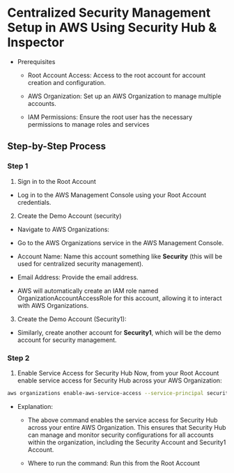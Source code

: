 # Centralized Security Management Setup in AWS Using Security Hub & Inspector

- Prerequisites
  - Root Account Access: Access to the root account for account creation and configuration.

  - AWS Organization: Set up an AWS Organization to manage multiple accounts.

  - IAM Permissions: Ensure the root user has the necessary permissions to manage roles and services
 


## Step-by-Step Process
### Step 1
1. Sign in to the Root Account
  - Log in to the AWS Management Console using your Root Account credentials.

2. Create the Demo Account (security)
  - Navigate to AWS Organizations:

  - Go to the AWS Organizations service in the AWS Management Console.



  - Account Name: Name this account something like **Security** (this will be used for centralized security management).

  - Email Address: Provide the email address.

  - AWS will automatically create an IAM role named OrganizationAccountAccessRole for this account, allowing it to interact with AWS Organizations.

3. Create the Demo Account (Security1):

  - Similarly, create another account for **Security1**, which will be the demo account for security management.

### Step 2
1. Enable Service Access for Security Hub
Now, from your Root Account  enable service access for Security Hub across your AWS Organization:

```bash
aws organizations enable-aws-service-access --service-principal securityhub.amazonaws.com
```
  - Explanation:
    - The above command enables the service access for Security Hub across your entire AWS Organization. This ensures that Security Hub can manage and monitor security configurations for all accounts within the organization, including the Security Account and Security1 Account.

    - Where to run the command: Run this from the Root Account


